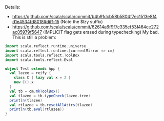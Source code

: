 Details:
- https://github.com/scala/scala/commit/b4b91dcb58b5804f7ec1513e8f4d1e4534fd8018#diff-15 (Note the $lzy suffix)
- https://github.com/scala/scala/commit/62614a6f9f7c335cf53f464ce272ac05979f5647 (IMPLICIT flag gets erased during typechecking)
My bad. This is still a problem:

```scala
import scala.reflect.runtime.universe._
import scala.reflect.runtime.{currentMirror => cm}
import scala.tools.reflect.ToolBox
import scala.tools.reflect.Eval

object Test extends App {
  val lazee = reify {
    class C { lazy val x = 2 }
    new C().x
  }
  val tb = cm.mkToolBox()
  val tlazee = tb.typeCheck(lazee.tree)
  println(tlazee)
  val rtlazee = tb.resetAllAttrs(tlazee)
  println(tb.eval(rtlazee))
}
```
